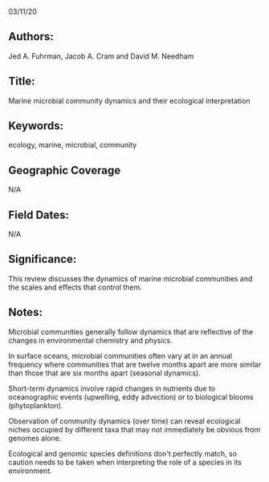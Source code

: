 03/11/20
## Authors:
Jed A. Fuhrman, Jacob A. Cram and David M. Needham
## Title:
Marine microbial community dynamics and their ecological interpretation
## Keywords:
ecology, marine, microbial, community
## Geographic Coverage
N/A
## Field Dates:
N/A
## Significance:
This review discusses the dynamics of marine microbial communities and the scales and effects that control them.

## Notes:
Microbial communities generally follow dynamics that are reflective of the changes in environmental chemistry and physics.

In surface oceans, microbial communities often vary at in an annual frequency where communities that are twelve months apart are more similar than those that are six months apart (seasonal dynamics).

Short-term dynamics involve rapid changes in nutrients due to oceanographic events (upwelling, eddy advection) or to biological blooms (phytoplankton).

Observation of community dynamics (over time) can reveal ecological niches occupied by different taxa that may not immediately be obvious from genomes alone.

Ecological and genomic species definitions don't perfectly match, so caution needs to be taken when interpreting the role of a species in its environment. 
